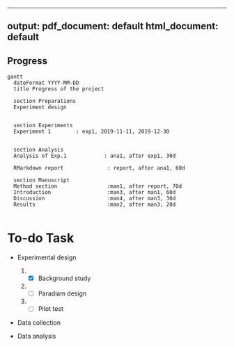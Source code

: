 
---
output:
  pdf_document: default
  html_document: default
---


## Progress


```mermaid
gantt
  dateFormat YYYY-MM-DD
  title Progress of the project
  
  section Preparations
  Experiment design
  

  section Experiments
  Experiment 1        : exp1, 2019-11-11, 2019-12-30
  

  section Analysis
  Analysis of Exp.1            : ana1, after exp1, 30d
  
  RMarkdown report              : report, after ana1, 60d

  section Manuscript
  Method section                :man1, after report, 70d
  Introduction                  :man3, after man1, 60d
  Discussion                    :man4, after man3, 30d
  Results                       :man2, after man3, 20d
  
```

# To-do Task

* Experimental design

    1. * [x]   Background study

    2. * [ ]   Paradiam design
    
    3. * [ ]   Pilot test
    
* Data collection

* Data analysis



